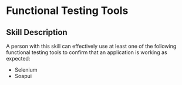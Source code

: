 # Functional Testing Tools

## Skill Description
A person with this skill can effectively use at least one of the following functional testing tools to confirm that an application is working as expected:

- Selenium
- Soapui
